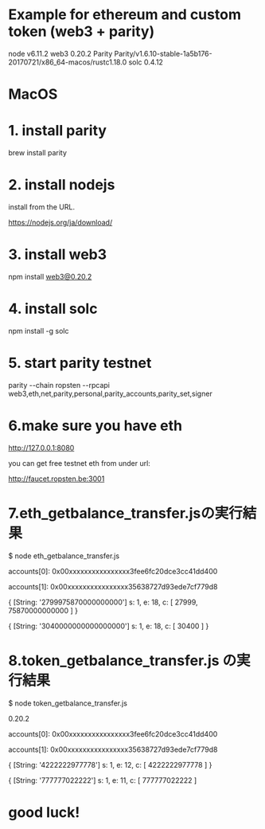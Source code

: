 # Example for ethereum and custom token (web3 + parity)
node    v6.11.2
web3    0.20.2
Parity  Parity/v1.6.10-stable-1a5b176-20170721/x86_64-macos/rustc1.18.0
solc    0.4.12

# MacOS

# 1. install parity
brew install parity

# 2. install nodejs

install from the URL.

https://nodejs.org/ja/download/

# 3. install web3

npm install web3@0.20.2

# 4. install solc

npm install -g solc

# 5. start parity testnet

parity --chain ropsten --rpcapi web3,eth,net,parity,personal,parity_accounts,parity_set,signer

# 6.make sure you have eth

http://127.0.0.1:8080

you can get free testnet eth from under url:

http://faucet.ropsten.be:3001

# 7.eth_getbalance_transfer.jsの実行結果

$ node eth_getbalance_transfer.js

accounts[0]: 0x00xxxxxxxxxxxxxxxx3fee6fc20dce3cc41dd400

accounts[1]: 0x00xxxxxxxxxxxxxxxx35638727d93ede7cf779d8

{ [String: '2799975870000000000'] s: 1, e: 18, c: [ 27999, 75870000000000 ] }

{ [String: '3040000000000000000'] s: 1, e: 18, c: [ 30400 ] }


# 8.token_getbalance_transfer.js の実行結果

$ node token_getbalance_transfer.js

0.20.2

accounts[0]: 0x00xxxxxxxxxxxxxxxx3fee6fc20dce3cc41dd400

accounts[1]: 0x00xxxxxxxxxxxxxxxx35638727d93ede7cf779d8

{ [String: '4222222977778'] s: 1, e: 12, c: [ 4222222977778 ] }

{ [String: '777777022222'] s: 1, e: 11, c: [ 777777022222 ]

# good luck!
